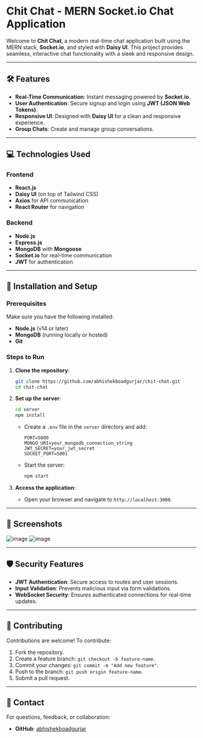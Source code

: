 # Chit Chat - MERN Socket.io Chat Application

Welcome to **Chit Chat**, a modern real-time chat application built using the MERN stack, **Socket.io**, and styled with **Daisy UI**. This project provides seamless, interactive chat functionality with a sleek and responsive design.

---

## 🛠 Features

- **Real-Time Communication**: Instant messaging powered by **Socket.io**.
- **User Authentication**: Secure signup and login using **JWT (JSON Web Tokens)**.
- **Responsive UI**: Designed with **Daisy UI** for a clean and responsive experience.
- **Group Chats**: Create and manage group conversations.


---

## 💻 Technologies Used

### Frontend
- **React.js**
- **Daisy UI** (on top of Tailwind CSS)
- **Axios** for API communication
- **React Router** for navigation

### Backend
- **Node.js**
- **Express.js**
- **MongoDB** with **Mongoose**
- **Socket.io** for real-time communication
- **JWT** for authentication

---

## 🚀 Installation and Setup

### Prerequisites
Make sure you have the following installed:
- **Node.js** (v14 or later)
- **MongoDB** (running locally or hosted)
- **Git**

### Steps to Run

1. **Clone the repository**:
    ```bash
    git clone https://github.com/abhishekboadgurjar/chit-chat.git
    cd chit-chat
    ```

2. **Set up the server**:
    ```bash
    cd server
    npm install
    ```
   - Create a `.env` file in the `server` directory and add:
     ```
     PORT=5000
     MONGO_URI=your_mongodb_connection_string
     JWT_SECRET=your_jwt_secret
     SOCKET_PORT=5001
     ```
   - Start the server:
     ```bash
     npm start
     ```


4. **Access the application**:
   - Open your browser and navigate to `http://localhost:3000`.


---

## 📸 Screenshots
![image](https://github.com/user-attachments/assets/c339b083-17f2-4dd3-964f-ac49caa1587c)
![image](https://github.com/user-attachments/assets/fdd9e456-fd55-42a9-993a-fa35cebaa9a2)

---

## 🛡 Security Features

- **JWT Authentication**: Secure access to routes and user sessions.
- **Input Validation**: Prevents malicious input via form validations.
- **WebSocket Security**: Ensures authenticated connections for real-time updates.

---

## 🤝 Contributing

Contributions are welcome! To contribute:
1. Fork the repository.
2. Create a feature branch: `git checkout -b feature-name`.
3. Commit your changes: `git commit -m "Add new feature"`.
4. Push to the branch: `git push origin feature-name`.
5. Submit a pull request.

---

## 💬 Contact

For questions, feedback, or collaboration:
- **GitHub**: [abhishekboadgurjar](https://github.com/abhishekboadgurjar)

